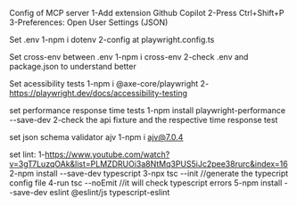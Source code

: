 Config of MCP server
    1-Add extension Github Copilot
    2-Press Ctrl+Shift+P
    3-Preferences: Open User Settings (JSON)

Set .env
    1-npm i dotenv
    2-config at playwright.config.ts

Set cross-env between .env
    1-npm i cross-env
    2-check .env and package.json to understand better

Set acessibility tests
    1-npm i @axe-core/playwright
    2-https://playwright.dev/docs/accessibility-testing

set performance response time tests
    1-npm install playwright-performance --save-dev
    2-check the api fixture and the respective time response test

set json schema validator ajv
    1-npm i ajv@7.0.4

set lint:
    1-https://www.youtube.com/watch?v=3gT7LuzqOAk&list=PLMZDRUOi3a8NtMq3PUS5iJc2pee38rurc&index=16
    2-npm install --save-dev typescript
    3-npx tsc --init //generate the typecript config file
    4-run tsc --noEmit //it will check typescript errors
    5-npm install --save-dev eslint @eslint/js typescript-eslint